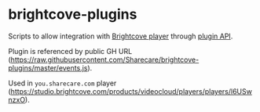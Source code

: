 # brightcove-plugins
Scripts to allow integration with [Brightcove player](https://studio.brightcove.com/products/videocloud/players/players/l6USwnzxO) through [plugin API](https://player.support.brightcove.com/plugins/brightcove-player-plugins.html).

Plugin is referenced by public GH URL (https://raw.githubusercontent.com/Sharecare/brightcove-plugins/master/events.js).

Used in `you.sharecare.com` player (https://studio.brightcove.com/products/videocloud/players/players/l6USwnzxO).
